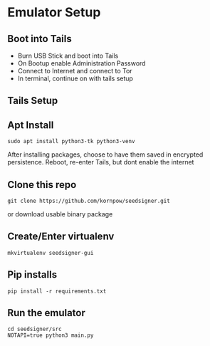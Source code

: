 # Emulator Setup

## Boot into Tails
- Burn USB Stick and boot into Tails
- On Bootup enable Administration Password
- Connect to Internet and connect to Tor
- In terminal, continue on with tails setup

## Tails Setup
## Apt Install
```
sudo apt install python3-tk python3-venv
```
After installing packages, choose to have them saved in encrypted persistence.
Reboot, re-enter Tails, but dont enable the internet

## Clone this repo
```
git clone https://github.com/kornpow/seedsigner.git
```
or download usable binary package

## Create/Enter virtualenv
```
mkvirtualenv seedsigner-gui
```

## Pip installs
```
pip install -r requirements.txt
```



## Run the emulator
```
cd seedsigner/src
NOTAPI=true python3 main.py
```